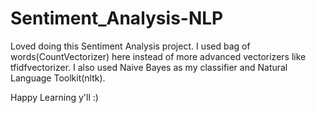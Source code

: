 # Sentiment_Analysis-NLP

Loved doing this Sentiment Analysis project. I used bag of words(CountVectorizer) here instead of more advanced vectorizers like tfidfvectorizer. I also used Naive Bayes as my classifier and Natural Language Toolkit(nltk).  

Happy Learning y'll :)
